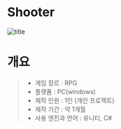 # Shooter

 ![title](https://user-images.githubusercontent.com/32096820/170277477-ba0c4fdd-db54-4c7e-ac08-3ee40461a227.png)
# 개요
> + 게임 장르 : RPG
> + 플랫폼 : PC(windows)
> + 제작 인원 : 1인 (개인 프로젝트)
> + 제작 기간 : 약 1개월
> + 사용 엔진과 언어 : 유니티, C#
